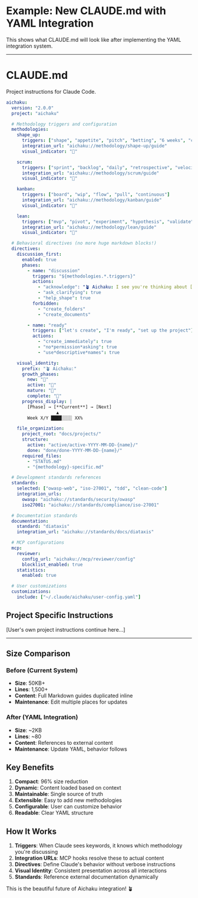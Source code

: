 # Example: New CLAUDE.md with YAML Integration

This shows what CLAUDE.md will look like after implementing the YAML integration
system.

---

# CLAUDE.md

Project instructions for Claude Code.

<!-- AICHAKU:START -->

```yaml
aichaku:
  version: "2.0.0"
  project: "aichaku"

  # Methodology triggers and configuration
  methodologies:
    shape_up:
      triggers: ["shape", "appetite", "pitch", "betting", "6 weeks", "cycle"]
      integration_url: "aichaku://methodology/shape-up/guide"
      visual_indicator: "🎯"

    scrum:
      triggers: ["sprint", "backlog", "daily", "retrospective", "velocity"]
      integration_url: "aichaku://methodology/scrum/guide"
      visual_indicator: "🏃"

    kanban:
      triggers: ["board", "wip", "flow", "pull", "continuous"]
      integration_url: "aichaku://methodology/kanban/guide"
      visual_indicator: "📍"

    lean:
      triggers: ["mvp", "pivot", "experiment", "hypothesis", "validate"]
      integration_url: "aichaku://methodology/lean/guide"
      visual_indicator: "🧪"

  # Behavioral directives (no more huge markdown blocks!)
  directives:
    discussion_first:
      enabled: true
      phases:
        - name: "discussion"
          triggers: "${methodologies.*.triggers}"
          actions:
            - "acknowledge": "🪴 Aichaku: I see you're thinking about [topic]"
            - "ask_clarifying": true
            - "help_shape": true
          forbidden:
            - "create_folders"
            - "create_documents"

        - name: "ready"
          triggers: ["let's create", "I'm ready", "set up the project"]
          actions:
            - "create_immediately": true
            - "no*permission*asking": true
            - "use*descriptive*names": true

    visual_identity:
      prefix: "🪴 Aichaku:"
      growth_phases:
        new: "🌱"
        active: "🌿"
        mature: "🌳"
        complete: "🍃"
      progress_display: |
        [Phase] → [**Current**] → [Next]
                   ▲
        Week X/Y ████░░░░ XX%

    file_organization:
      project_root: "docs/projects/"
      structure:
        active: "active/active-YYYY-MM-DD-{name}/"
        done: "done/done-YYYY-MM-DD-{name}/"
      required_files:
        - "STATUS.md"
        - "{methodology}-specific.md"

  # Development standards references
  standards:
    selected: ["owasp-web", "iso-27001", "tdd", "clean-code"]
    integration_urls:
      owasp: "aichaku://standards/security/owasp"
      iso27001: "aichaku://standards/compliance/iso-27001"

  # Documentation standards
  documentation:
    standard: "diataxis"
    integration_url: "aichaku://standards/docs/diataxis"

  # MCP configurations
  mcp:
    reviewer:
      config_url: "aichaku://mcp/reviewer/config"
      blocklist_enabled: true
    statistics:
      enabled: true

  # User customizations
  customizations:
    include: ["~/.claude/aichaku/user-config.yaml"]
```

<!-- AICHAKU:END -->

## Project Specific Instructions

[User's own project instructions continue here...]

---

## Size Comparison

### Before (Current System)

- **Size**: 50KB+
- **Lines**: 1,500+
- **Content**: Full Markdown guides duplicated inline
- **Maintenance**: Edit multiple places for updates

### After (YAML Integration)

- **Size**: ~2KB
- **Lines**: ~80
- **Content**: References to external content
- **Maintenance**: Update YAML, behavior follows

## Key Benefits

1. **Compact**: 96% size reduction
2. **Dynamic**: Content loaded based on context
3. **Maintainable**: Single source of truth
4. **Extensible**: Easy to add new methodologies
5. **Configurable**: User can customize behavior
6. **Readable**: Clear YAML structure

## How It Works

1. **Triggers**: When Claude sees keywords, it knows which methodology you're
   discussing
2. **Integration URLs**: MCP hooks resolve these to actual content
3. **Directives**: Define Claude's behavior without verbose instructions
4. **Visual Identity**: Consistent presentation across all interactions
5. **Standards**: Reference external documentation dynamically

This is the beautiful future of Aichaku integration! 🪴
